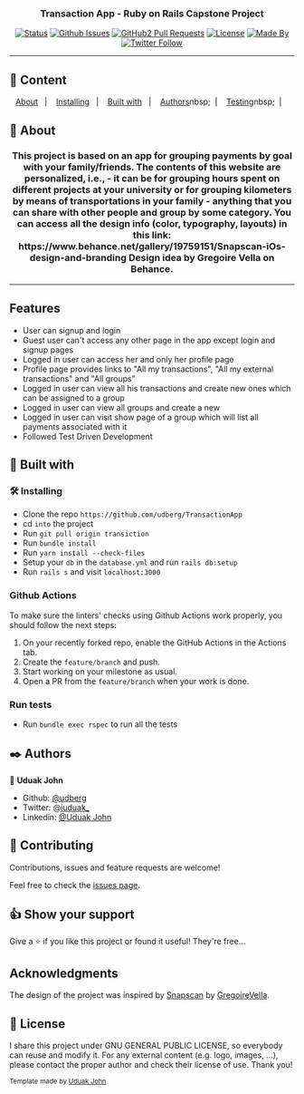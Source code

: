 
<h3 align="center">Transaction App - Ruby on Rails Capstone Project</h3>

<div align="center">

[![Status](https://img.shields.io/badge/status-active-success.svg)]()
[![Github Issues](https://img.shields.io/badge/GitHub-Issues-orange)](https://github.com/udberg/TransactionApp/issues)
[![GitHub2 Pull Requests](https://img.shields.io/badge/GitHub-Pull%20Requests-blue)](https://github.com/udberg/TransactionApp/pulls)
[![License](https://img.shields.io/badge/license-MIT-blue.svg)](/LICENSE)
[![Made By](https://img.shields.io/badge/Made%20By-Uduak%20John-brightgreen)](https://github.com/udberg)
[![Twitter Follow](https://img.shields.io/twitter/follow/juduak_?label=Follow%20Uduak%20on%20Twitter&style=social)](https://twitter.com/juduak_)

</div>

---

## 📝 Content
<p align="center">
<a href="#about">About</a>&nbsp;&nbsp;&nbsp;|&nbsp;&nbsp;&nbsp;
<a href="#installing">Installing</a>&nbsp;&nbsp;&nbsp;|&nbsp;&nbsp;&nbsp;
<a href="#built_using">Built with</a>&nbsp;&nbsp;&nbsp;|&nbsp;&nbsp;&nbsp;
<a href="#author">Authors</a>nbsp;&nbsp;&nbsp;|&nbsp;&nbsp;&nbsp;
<a href="#testing">Testing</a>nbsp;&nbsp;&nbsp;|&nbsp;&nbsp;&nbsp;
</p>


## 🧐 About <a name = "about"></a>
<h3 align="center"> 
This project is based on an app for grouping payments by goal with your family/friends. The contents of this website are personalized, i.e., - it can be for grouping hours spent on different projects at your university or for grouping kilometers by means of transportations in your family - anything that you can share with other people and group by some category. You can access all the design info (color, typography, layouts) in this link: https://www.behance.net/gallery/19759151/Snapscan-iOs-design-and-branding Design idea by Gregoire Vella on Behance.
</h3>

---
## Features

- User can signup and login
- Guest user can't access any other page in the app except login and signup pages
- Logged in user can access her and only her profile page
- Profile page provides links to "All my transactions", "All my external transactions" and "All groups"
- Logged in user can view all his transactions and create new ones which can be assigned to a group
- Logged in user can view all groups and create a new
- Logged in user can visit show page of a group which will list all payments associated with it
- Followed Test Driven Development

## 🔧 Built with<a name = "built_using"></a>



### 🛠 Installing <a name = "installing"></a>

- Clone the repo `https://github.com/udberg/TransactionApp`
- cd `into` the project
- Run `git pull origin transiction`
- Run `bundle install`
- Run `yarn install --check-files`
- Setup your `db` in the `database.yml` and run `rails db:setup`
- Run `rails s` and visit `localhost:3000`

### Github Actions

To make sure the linters' checks using Github Actions work properly, you should follow the next steps:

1. On your recently forked repo, enable the GitHub Actions in the Actions tab.
2. Create the `feature/branch` and push.
3. Start working on your milestone as usual.
4. Open a PR from the `feature/branch` when your work is done.

### Run tests

- Run `bundle exec rspec` to run all the tests

## ✒️  Authors <a name = "author"></a>

👤 **Uduak John**

- Github: [@udberg](https://github.com/udberg)
- Twitter: [@juduak_](https://twitter.com/juduak_)
- Linkedin: [@Uduak John](https://www.linkedin.com/in/juduak/)


## 🤝 Contributing

Contributions, issues and feature requests are welcome!

Feel free to check the [issues page](https://github.com/udberg/TransactionApp/issues).


## 👍 Show your support

Give a ⭐️ if you like this project or found it useful! They're free...

## Acknowledgments

The design of the project was inspired by [Snapscan](https://www.behance.net/gallery/19759151/Snapscan-iOs-design-and-branding) by [GregoireVella](https://www.behance.net/gregoirevella).


## 📝 License

I share this project under GNU GENERAL PUBLIC LICENSE, so everybody can reuse and modify it. For any external content (e.g. logo, images, ...), please contact the proper author and check their license of use. Thank you!


<small>Template made by <a href='https://twitter.com/juduak_'>Uduak John</a></small>